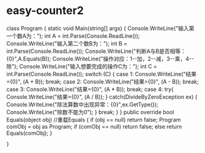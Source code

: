 # easy-counter2
class Program
    {
        static void Main(string[] args)
        {
            Console.WriteLine("输入第一个数A为：");
            int A = int.Parse(Console.ReadLine());            
            Console.WriteLine("输入第二个数B为：");
            int B = int.Parse(Console.ReadLine());
            Console.WriteLine("判断A与B是否相等：{0}",A.Equals(B));
            Console.WriteLine("操作对应：1--加，2--减，3--乘，4--除");
            Console.WriteLine("输入想要完成的操作C为：");
            int C = int.Parse(Console.ReadLine());
            switch (C)
            {
                case 1:
                    Console.WriteLine("结果={0}", (A + B));
                    break;
                case 2:
                    Console.WriteLine("结果={0}", (A - B));
                    break;
                case 3:
                    Console.WriteLine("结果={0}", (A * B));
                    break;
                case 4:
                    try{
                        Console.WriteLine("结果={0}", (A / B));
                    }
                    catch(DivideByZeroException ex)
                    {
                        Console.WriteLine("除法算数中出现异常：{0}",ex.GetType());
                        Console.WriteLine("除数不能为0");
                    }
                    break;
            }
        }
        public override bool  Equals(object obj)   //重载Equals
        {
            if (obj == null)
                return false;
            Program comObj = obj as Program;
            if (comObj == null)
                return false;
            else
                return Equals(comObj); 
        }
        
    }    
